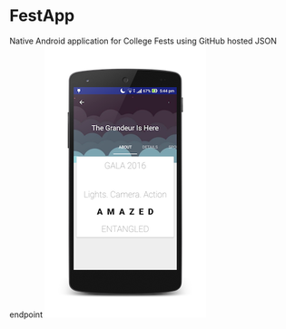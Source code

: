# FestApp
Native Android application for College Fests using GitHub hosted JSON endpoint
![](/app/screenshots/Unknown.png)

